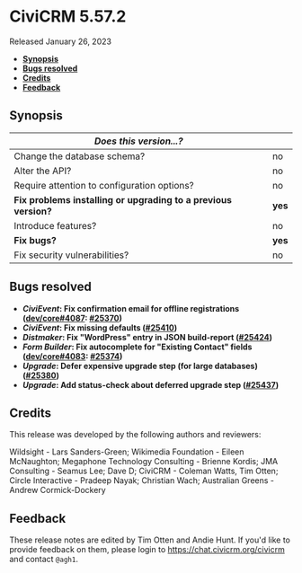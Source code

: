 # CiviCRM 5.57.2

Released January 26, 2023

- **[Synopsis](#synopsis)**
- **[Bugs resolved](#bugs)**
- **[Credits](#credits)**
- **[Feedback](#feedback)**

## <a name="synopsis"></a>Synopsis

| *Does this version...?*                                         |          |
| --------------------------------------------------------------- | -------- |
| Change the database schema?                                     | no       |
| Alter the API?                                                  | no       |
| Require attention to configuration options?                     | no       |
| **Fix problems installing or upgrading to a previous version?** | **yes**  |
| Introduce features?                                             | no       |
| **Fix bugs?**                                                   | **yes**  |
| Fix security vulnerabilities?                                   | no       |

## <a name="bugs"></a>Bugs resolved

* **_CiviEvent_: Fix confirmation email for offline registrations ([dev/core#4087](https://lab.civicrm.org/dev/core/-/issues/4087): [#25370](https://github.com/civicrm/civicrm-core/pull/25370))**
* **_CiviEvent_: Fix missing defaults ([#25410](https://github.com/civicrm/civicrm-core/pull/25410))**
* **_Distmaker_: Fix "WordPress" entry in JSON build-report ([#25424](https://github.com/civicrm/civicrm-core/pull/25424))**
* **_Form Builder_: Fix autocomplete for "Existing Contact" fields ([dev/core#4083](https://lab.civicrm.org/dev/core/-/issues/4083): [#25374](https://github.com/civicrm/civicrm-core/pull/25374))**
* **_Upgrade_: Defer expensive upgrade step (for large databases) ([#25380](https://github.com/civicrm/civicrm-core/pull/25380))**
* **_Upgrade_: Add status-check about deferred upgrade step ([#25437](https://github.com/civicrm/civicrm-core/pull/25437))**

## <a name="credits"></a>Credits

This release was developed by the following authors and reviewers:

Wildsight - Lars Sanders-Green; Wikimedia Foundation - Eileen McNaughton; Megaphone
Technology Consulting - Brienne Kordis; JMA Consulting - Seamus Lee; Dave D; CiviCRM -
Coleman Watts, Tim Otten; Circle Interactive - Pradeep Nayak; Christian Wach; Australian
Greens - Andrew Cormick-Dockery

## <a name="feedback"></a>Feedback

These release notes are edited by Tim Otten and Andie Hunt.  If you'd like to
provide feedback on them, please login to https://chat.civicrm.org/civicrm and
contact `@agh1`.
